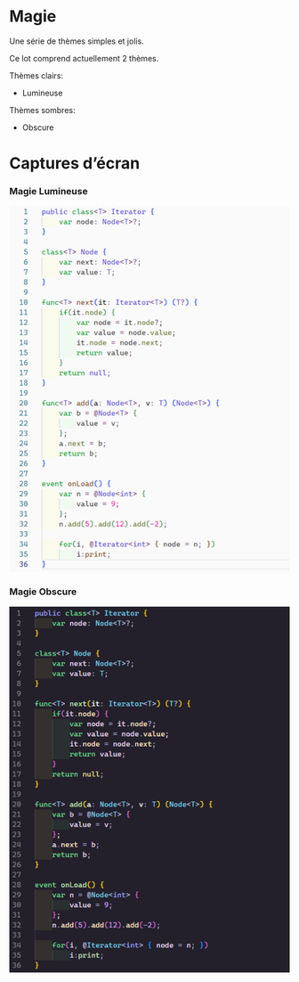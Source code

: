 # Magie

Une série de thèmes simples et jolis.

Ce lot comprend actuellement 2 thèmes.

Thèmes clairs:
* Lumineuse

Thèmes sombres:
* Obscure

# Captures d’écran

### Magie Lumineuse
![Magie Lumineuse](screenshots/lumineuse.png)

### Magie Obscure
![Magie Obscure](screenshots/obscure.png)
